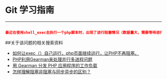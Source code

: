 # Git 学习指南

---
```json

最近在使用shell_exec去执行一个php脚本时，出现了进行阻塞情况（数据量大，需要等待进行执行结果，时间耗费太长）。于是找了搜索该问题的解决方法

```

##关于该问题的相关搜索资料

+ [如何让exec（）自己运行，php页面继续运行，让PHP不再阻塞。](http://ju.outofmemory.cn/entry/104016)
+ [PHP利用Gearman来处理并行多进程问题](http://www.yuansir-web.com/2013/11/25/php%E5%88%A9%E7%94%A8gearman%E6%9D%A5%E5%A4%84%E7%90%86%E5%B9%B6%E8%A1%8C%E5%A4%9A%E8%BF%9B%E7%A8%8B%E9%97%AE%E9%A2%98/)
+ [用 Gearman 分发 PHP 应用程序的工作负载](http://www.ibm.com/developerworks/cn/opensource/os-php-gearman/)
+ [怎样理解阻塞非阻塞与同步异步的区别？](http://www.zhihu.com/question/19732473)
